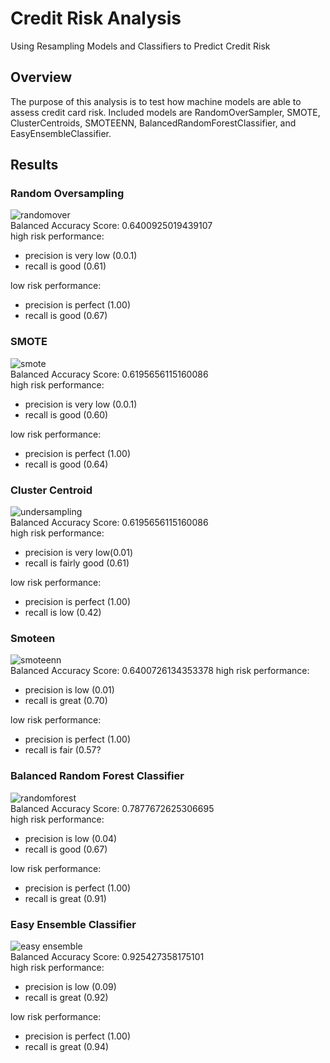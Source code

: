 # Credit Risk Analysis

Using Resampling Models and Classifiers to Predict Credit Risk

## Overview

The purpose of this analysis is to test how machine models are able to assess credit card risk. Included models are RandomOverSampler, SMOTE, ClusterCentroids, SMOTEENN, BalancedRandomForestClassifier, and EasyEnsembleClassifier.

## Results 

### Random Oversampling <br>
![randomover]() <br>
Balanced Accuracy Score: 0.6400925019439107 <br>
high risk performance: 
- precision is very low (0.0.1)
- recall is good (0.61)

low risk performance:
- precision is perfect (1.00)
- recall is good (0.67)

### SMOTE <br>
![smote]() <br>
Balanced Accuracy Score: 0.6195656115160086 <br>
high risk performance: 
- precision is very low (0.0.1)
- recall is good (0.60)

low risk performance:
- precision is perfect (1.00)
- recall is good (0.64)

### Cluster Centroid 
![undersampling]() <br>
Balanced Accuracy Score: 0.6195656115160086 <br>
high risk performance: 
- precision is very low(0.01)
- recall is fairly good (0.61)

low risk performance:
- precision is perfect (1.00)
- recall is low (0.42)

### Smoteen <br>
![smoteenn]() <br>
Balanced Accuracy Score: 0.6400726134353378
high risk performance: 
- precision is low (0.01)
- recall is great (0.70)

low risk performance:
- precision is perfect (1.00)
- recall is fair (0.57?

### Balanced Random Forest Classifier <br>
![randomforest]() <br>
Balanced Accuracy Score: 0.7877672625306695 <br>
high risk performance: 
- precision is low (0.04)
- recall is good (0.67)

low risk performance:
- precision is perfect (1.00)
- recall is great (0.91)


### Easy Ensemble Classifier <br>
![easy ensemble]() <br>
Balanced Accuracy Score: 0.925427358175101 <br>
high risk performance: 
- precision is low (0.09)
- recall is great (0.92)

low risk performance:
- precision is perfect (1.00)
- recall is great (0.94)
